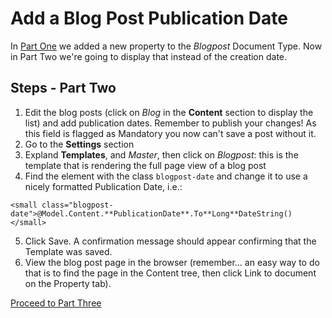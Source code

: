 # Add a Blog Post Publication Date

In [Part One](part-1.md) we added a new property to the *Blogpost* Document Type.
Now in Part Two we're going to display that instead of the creation date.

## Steps - Part Two
1. Edit the blog posts (click on *Blog* in the **Content** section to display the list) and add publication dates. Remember to publish your changes!  As this field is flagged as Mandatory you now can't save a post without it.
2. Go to the **Settings** section
3. Expland **Templates**, and *Master*, then click on *Blogpost*: this is the template that is rendering the full page view of a blog post
4. Find the element with the class `blogpost-date` and change it to use a nicely formatted Publication Date, i.e.:
```
<small class="blogpost-date">@Model.Content.**PublicationDate**.To**Long**DateString()</small>
```
5. Click Save.  A confirmation message should appear confirming that the Template was saved. 
6. View the blog post page in the browser (remember... an easy way to do that is to find the page in the Content tree, then click Link to document on the Property tab).

[Proceed to Part Three](part-3.md)
